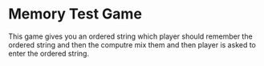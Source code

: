 # Memory Test Game

This game gives you an ordered string which player should remember the ordered string and then the computre mix them and then player is asked to enter the ordered string.